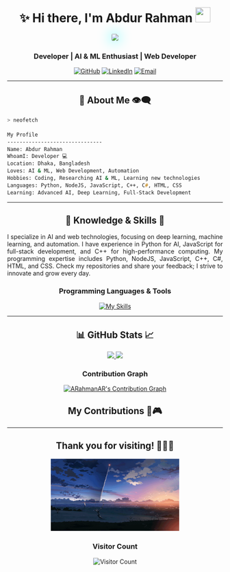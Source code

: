 <div align="center">
  <h1>✨ Hi there, I'm Abdur Rahman <img src="https://media.giphy.com/media/hvRJCLFzcasrR4ia7z/giphy.gif" width="35px" height="35px"></h1>
  
  <img src="https://media1.tenor.com/m/cGQBMHP3eJsAAAAC/spectory-logo-logo.gif" 
       width="180px" 
       style="filter: drop-shadow(0 0 15px #0ff); border-radius: 15%; transition: all 0.4s ease;"
       onmouseover="this.style.transform='scale(1.15)'; this.style.filter='drop-shadow(0 0 25px #0ff)';" 
       onmouseout="this.style.transform='scale(1)'; this.style.filter='drop-shadow(0 0 15px #0ff)';" />

  <h3>Developer | AI & ML Enthusiast | Web Developer</h3>
  
  <p>
    <a href="https://github.com/ARahmanAR"><img src="https://img.shields.io/badge/-GitHub-181717?style=flat-square&logo=github" alt="GitHub"/></a>
    <a href="https://linkedin.com/in/your-linkedin"><img src="https://img.shields.io/badge/-LinkedIn-0077B5?style=flat-square&logo=linkedin" alt="LinkedIn"/></a>
    <a href="mailto:your-email@example.com"><img src="https://img.shields.io/badge/-Email-D14836?style=flat-square&logo=gmail&logoColor=white" alt="Email"/></a>
  </p>
</div>

<hr>

<h2 align="center">💬 About Me 👁️‍🗨️</h2>

```zsh
> neofetch

My Profile
-------------------------------
Name: Abdur Rahman
WhoamI: Developer 💻
Location: Dhaka, Bangladesh
Loves: AI & ML, Web Development, Automation
Hobbies: Coding, Researching AI & ML, Learning new technologies
Languages: Python, NodeJS, JavaScript, C++, C#, HTML, CSS
Learning: Advanced AI, Deep Learning, Full-Stack Development
```

<hr>

<h2 align="center">🔎 Knowledge & Skills 📖</h2>

<div align="center">
  <p align="justify">
    I specialize in AI and web technologies, focusing on deep learning, machine learning, and automation. 
    I have experience in Python for AI, JavaScript for full-stack development, and C++ for high-performance computing. 
    My programming expertise includes Python, NodeJS, JavaScript, C++, C#, HTML, and CSS. 
    Check my repositories and share your feedback; I strive to innovate and grow every day.
  </p>
  
  <h3>Programming Languages & Tools</h3>
  <p>
    <a href="https://skillicons.dev">
      <img src="https://skillicons.dev/icons?i=python,js,nodejs,react,nextjs,tailwind,docker,mysql,git,github&perline=5" alt="My Skills"/>
    </a>
  </p>
</div>

<hr>

<h2 align="center">📊 GitHub Stats 📈</h2>

<div align="center">
  <a href="https://github.com/ARahmanAR">
    <img src="https://github-readme-stats.vercel.app/api/?username=ARahmanAR&show_icons=true&include_all_commits=true&count_private=true&theme=material-palenight&hide_border=true&bg_color=1F222E&title_color=F85D7F&icon_color=F8D866&line_height=28&rank_icon=github" height="180px"/>
  </a>
  <a href="https://github.com/ARahmanAR">
    <img src="https://github-readme-stats.vercel.app/api/top-langs/?username=ARahmanAR&langs_count=8&layout=compact&theme=material-palenight&hide_border=true&bg_color=1F222E&title_color=F85D7F&icon_color=F8D866" height="180px"/>
  </a>
  
  <h3>Contribution Graph</h3>
  <a href="https://github.com/ARahmanAR">
    <img alt="ARahmanAR's Contribution Graph" src="https://github-readme-activity-graph.vercel.app/graph?username=ARahmanAR&theme=dracula&bg_color=1F222E&title_color=F85D7F&point=F8D866&line=F85D7F&color=a6accd&hide_border=true&radius=4.5" />
  </a>
</div>

<h2 align="center">My Contributions 🐍🎮</h2>
<!-- Snake contribution game -->

<hr>

<div align="center">
  <h2>Thank you for visiting! 🙋🏻‍♂️</h2>
  <img src="https://raw.githubusercontent.com/huy232/huy232/main/image/2.gif" alt="Thank you" width="300px" />
  
  <h3>Visitor Count</h3>
  <img src="https://count.getloli.com/@ARahmanAR?theme=original-new" alt="Visitor Count" />
</div>
